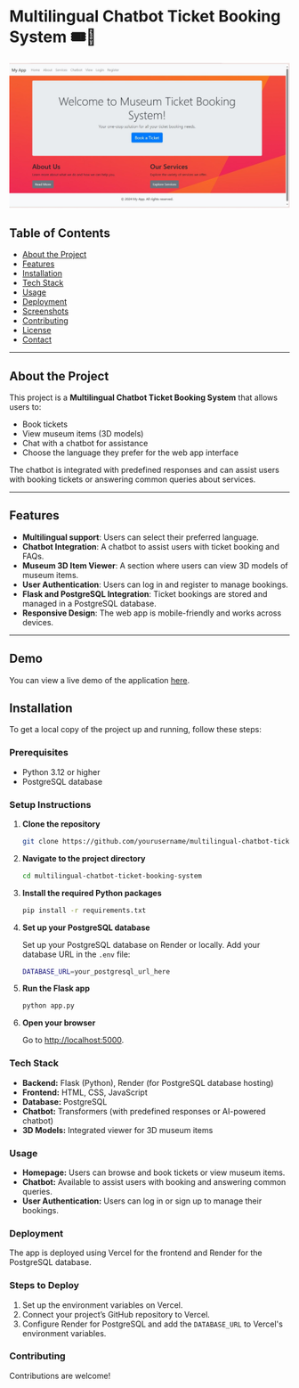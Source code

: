 # Multilingual Chatbot Ticket Booking System 🎟️🤖

![Project Logo](resources/view.jpg)

## Table of Contents
- [About the Project](#about-the-project)
- [Features](#features)
- [Installation](#installation)
- [Tech Stack](#tech-stack)
- [Usage](#usage)
- [Deployment](#deployment)
- [Screenshots](#screenshots)
- [Contributing](#contributing)
- [License](#license)
- [Contact](#contact)

---

## About the Project

This project is a **Multilingual Chatbot Ticket Booking System** that allows users to:
- Book tickets
- View museum items (3D models)
- Chat with a chatbot for assistance
- Choose the language they prefer for the web app interface

The chatbot is integrated with predefined responses and can assist users with booking tickets or answering common queries about services.

---

## Features
- **Multilingual support**: Users can select their preferred language.
- **Chatbot Integration**: A chatbot to assist users with ticket booking and FAQs.
- **Museum 3D Item Viewer**: A section where users can view 3D models of museum items.
- **User Authentication**: Users can log in and register to manage bookings.
- **Flask and PostgreSQL Integration**: Ticket bookings are stored and managed in a PostgreSQL database.
- **Responsive Design**: The web app is mobile-friendly and works across devices.

---

## Demo

You can view a live demo of the application [here](https://multilingual-chatbot-ticket-booking.onrender.com/).

## Installation

To get a local copy of the project up and running, follow these steps:

### Prerequisites

- Python 3.12 or higher
- PostgreSQL database

### Setup Instructions

1. **Clone the repository**

    ```bash
    git clone https://github.com/yourusername/multilingual-chatbot-ticket-booking-system.git
    ```

2. **Navigate to the project directory**

    ```bash
    cd multilingual-chatbot-ticket-booking-system
    ```

3. **Install the required Python packages**

    ```bash
    pip install -r requirements.txt
    ```

4. **Set up your PostgreSQL database**

    Set up your PostgreSQL database on Render or locally. Add your database URL in the `.env` file:

    ```bash
    DATABASE_URL=your_postgresql_url_here
    ```

5. **Run the Flask app**

    ```bash
    python app.py
    ```

6. **Open your browser**

    Go to [http://localhost:5000](http://localhost:5000).


### Tech Stack

- **Backend:** Flask (Python), Render (for PostgreSQL database hosting)
- **Frontend:** HTML, CSS, JavaScript
- **Database:** PostgreSQL
- **Chatbot:** Transformers (with predefined responses or AI-powered chatbot)
- **3D Models:** Integrated viewer for 3D museum items

### Usage

- **Homepage:** Users can browse and book tickets or view museum items.
- **Chatbot:** Available to assist users with booking and answering common queries.
- **User Authentication:** Users can log in or sign up to manage their bookings.

### Deployment

The app is deployed using Vercel for the frontend and Render for the PostgreSQL database.

### Steps to Deploy

1. Set up the environment variables on Vercel.
2. Connect your project’s GitHub repository to Vercel.
3. Configure Render for PostgreSQL and add the `DATABASE_URL` to Vercel's environment variables.

### Contributing

Contributions are welcome!

